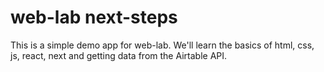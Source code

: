 # web-lab next-steps

This is a simple demo app for web-lab. We'll learn the basics of html, css, js, react, next and getting data from the Airtable API.
